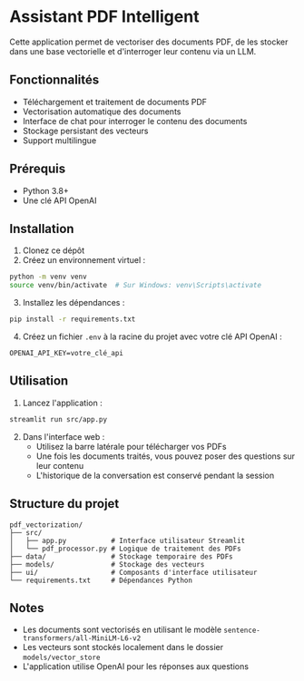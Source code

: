 # Assistant PDF Intelligent

Cette application permet de vectoriser des documents PDF, de les stocker dans une base vectorielle et d'interroger leur contenu via un LLM.

## Fonctionnalités

- Téléchargement et traitement de documents PDF
- Vectorisation automatique des documents
- Interface de chat pour interroger le contenu des documents
- Stockage persistant des vecteurs
- Support multilingue

## Prérequis

- Python 3.8+
- Une clé API OpenAI

## Installation

1. Clonez ce dépôt
2. Créez un environnement virtuel :
```bash
python -m venv venv
source venv/bin/activate  # Sur Windows: venv\Scripts\activate
```

3. Installez les dépendances :
```bash
pip install -r requirements.txt
```

4. Créez un fichier `.env` à la racine du projet avec votre clé API OpenAI :
```
OPENAI_API_KEY=votre_clé_api
```

## Utilisation

1. Lancez l'application :
```bash
streamlit run src/app.py
```

2. Dans l'interface web :
   - Utilisez la barre latérale pour télécharger vos PDFs
   - Une fois les documents traités, vous pouvez poser des questions sur leur contenu
   - L'historique de la conversation est conservé pendant la session

## Structure du projet

```
pdf_vectorization/
├── src/
│   ├── app.py           # Interface utilisateur Streamlit
│   └── pdf_processor.py # Logique de traitement des PDFs
├── data/                # Stockage temporaire des PDFs
├── models/              # Stockage des vecteurs
├── ui/                  # Composants d'interface utilisateur
└── requirements.txt     # Dépendances Python
```

## Notes

- Les documents sont vectorisés en utilisant le modèle `sentence-transformers/all-MiniLM-L6-v2`
- Les vecteurs sont stockés localement dans le dossier `models/vector_store`
- L'application utilise OpenAI pour les réponses aux questions 